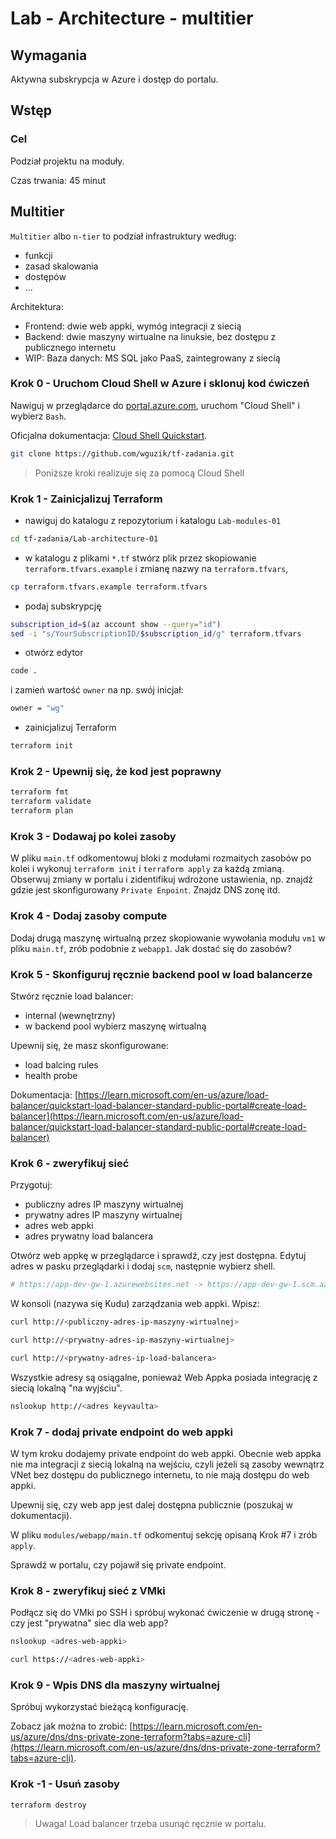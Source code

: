 # Lab - Architecture - multitier

## Wymagania
Aktywna subskrypcja w Azure i dostęp do portalu.

## Wstęp

### Cel

Podział projektu na moduły.

Czas trwania: 45 minut

## Multitier

`Multitier` albo `n-tier` to podział infrastruktury według:
- funkcji
- zasad skalowania
- dostępów
- ...

Architektura:
- Frontend: dwie web appki, wymóg integracji z siecią
- Backend: dwie maszyny wirtualne na linuksie, bez dostępu z publicznego internetu
- WIP: Baza danych: MS SQL jako PaaS, zaintegrowany z siecią

### Krok 0 - Uruchom Cloud Shell w Azure i sklonuj kod ćwiczeń

Nawiguj w przeglądarce do [portal.azure.com](https://portal.azure.com), uruchom "Cloud Shell" i wybierz `Bash`.

Oficjalna dokumentacja: [Cloud Shell Quickstart](https://github.com/MicrosoftDocs/azure-docs/blob/main/articles/cloud-shell/quickstart.md).

```bash
git clone https://github.com/wguzik/tf-zadania.git
```

> Poniższe kroki realizuje się za pomocą Cloud Shell

### Krok 1 - Zainicjalizuj Terraform

- nawiguj do katalogu z repozytorium i katalogu `Lab-modules-01`

```bash
cd tf-zadania/Lab-architecture-01
```

- w katalogu z plikami `*.tf` stwórz plik przez skopiowanie `terraform.tfvars.example` i zmianę nazwy na `terraform.tfvars`,

```bash
cp terraform.tfvars.example terraform.tfvars
```

- podaj subskrypcję

```bash
subscription_id=$(az account show --query="id")
sed -i "s/YourSubscriptionID/$subscription_id/g" terraform.tfvars
```

- otwórz edytor

```bash
code .
```

i zamień wartość `owner` na np. swój inicjał:

```bash
owner = "wg"
```

- zainicjalizuj Terraform

```bash
terraform init
```

### Krok 2 - Upewnij się, że kod jest poprawny

```bash
terraform fmt
terraform validate
terraform plan
```

### Krok 3 - Dodawaj po kolei zasoby

W pliku `main.tf` odkomentowuj bloki z modułami rozmaitych zasobów po kolei i wykonuj `terraform init` i `terraform apply` za każdą zmianą. Obserwuj zmiany w portalu i zidentifikuj wdrożone ustawienia, np. znajdź gdzie jest skonfigurowany `Private Enpoint`.
Znajdz DNS zonę itd.

### Krok 4 - Dodaj zasoby compute

Dodaj drugą maszynę wirtualną przez skopiowanie wywołania modułu `vm1` w pliku `main.tf`, zrób podobnie z `webapp1`.
Jak dostać się do zasobów?

### Krok 5 - Skonfiguruj ręcznie backend pool w load balancerze

Stwórz ręcznie load balancer:
- internal (wewnętrzny)
- w backend pool wybierz maszynę wirtualną

Upewnij się, że masz skonfigurowane:
- load balcing rules
- health probe

Dokumentacja: [https://learn.microsoft.com/en-us/azure/load-balancer/quickstart-load-balancer-standard-public-portal#create-load-balancer](https://learn.microsoft.com/en-us/azure/load-balancer/quickstart-load-balancer-standard-public-portal#create-load-balancer)

### Krok 6 - zweryfikuj sieć

Przygotuj:
- publiczny adres IP maszyny wirtualnej
- prywatny adres IP maszyny wirtualnej
- adres web appki
- adres prywatny load balancera

Otwórz web appkę w przeglądarce i sprawdź, czy jest dostępna. Edytuj adres w pasku przeglądarki i dodaj `scm`, następnie wybierz shell.

```bash 
# https://app-dev-gw-1.azurewebsites.net -> https://app-dev-gw-1.scm.azurewebsites.net
```

W konsoli (nazywa się Kudu) zarządzania web appki. Wpisz:

```bash
curl http://<publiczny-adres-ip-maszyny-wirtualnej>
```

```bash
curl http://<prywatny-adres-ip-maszyny-wirtualnej>
```

```bash
curl http://<prywatny-adres-ip-load-balancera>
```

Wszystkie adresy są osiągalne, ponieważ Web Appka posiada integrację z siecią lokalną "na wyjściu".

```bash
nslookup http://<adres keyvaulta>
```

### Krok 7 - dodaj private endpoint do web appki

W tym kroku dodajemy private endpoint do web appki. Obecnie web appka nie ma integracji z siecią lokalną na wejściu, czyli jeżeli są zasoby wewnątrz VNet bez dostępu do publicznego internetu, to nie mają dostępu do web appki.

Upewnij się, czy web app jest dalej dostępna publicznie (poszukaj w dokumentacji).

W pliku `modules/webapp/main.tf` odkomentuj sekcję opisaną Krok #7 i zrób `apply`.

Sprawdź w portalu, czy pojawił się private endpoint.

### Krok 8 - zweryfikuj sieć z VMki

Podłącz się do VMki po SSH i spróbuj wykonać ćwiczenie w drugą stronę - czy jest "prywatna" siec dla web app?

```bash
nslookup <adres-web-appki>
```

```bash
curl https://<adres-web-appki>
```

### Krok 9 - Wpis DNS dla maszyny wirtualnej

Spróbuj wykorzystać bieżącą konfigurację.

Zobacz jak można to zrobić: [https://learn.microsoft.com/en-us/azure/dns/dns-private-zone-terraform?tabs=azure-cli](https://learn.microsoft.com/en-us/azure/dns/dns-private-zone-terraform?tabs=azure-cli).

### Krok -1 - Usuń zasoby

```bash
terraform destroy
```

> Uwaga! Load balancer trzeba usunąć ręcznie w portalu.
